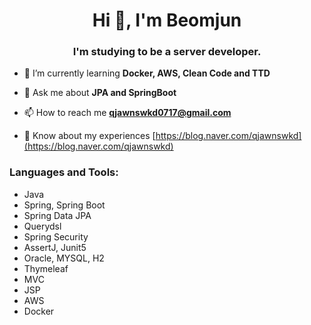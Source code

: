 <h1 align="center">Hi 👋, I'm Beomjun</h1>
<h3 align="center">I'm studying to be a server developer.</h3>


- 🌱 I’m currently learning **Docker, AWS, Clean Code and TTD**

- 💬 Ask me about **JPA and SpringBoot**  
 
- 📫 How to reach me **qjawnswkd0717@gmail.com**  

- 📄 Know about my experiences [https://blog.naver.com/qjawnswkd](https://blog.naver.com/qjawnswkd)

<h3 align="left">Languages and Tools:</h3>


- Java<br>
- Spring, Spring Boot<br>
- Spring Data JPA<br>
- Querydsl<br>
- Spring Security<br>
- AssertJ, Junit5<br>
- Oracle, MYSQL, H2<br>
- Thymeleaf<br>
- MVC<br>
- JSP<br>
- AWS<br>
- Docker<br>

